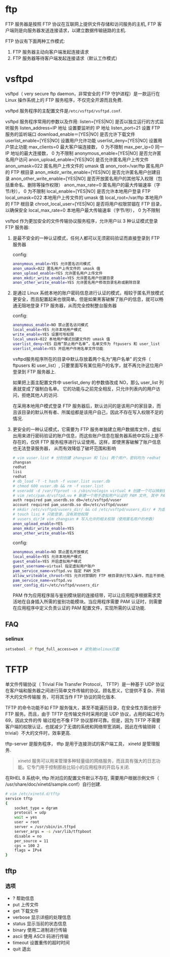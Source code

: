 # ftp
FTP 服务器是按照 FTP 协议在互联网上提供文件存储和访问服务的主机, FTP 客户端则是向服务器发送连接请求，以建立数据传输链路的主机.

FTP 协议有下面两种工作模式:
1. FTP 服务器主动向客户端发起连接请求
1. FTP 服务器等待客户端发起连接请求（默认工作模式）

# vsftpd
vsftpd（ very secure ftp daemon，非常安全的 FTP 守护进程）是一款运行在 Linux 操作系统上的 FTP 服务程序，不仅完全开源而且免费.

vsftpd 服务程序的主配置文件是`/etc/vsftpd/vsftpd.conf`.

vsftpd 服务程序常用的参数以及作用:
listen=[YES|NO] 是否以独立运行的方式监听服务
listen_address=IP 地址 设置要监听的 IP 地址
listen_port=21 设置 FTP 服务的监听端口
download_enable＝[YES|NO] 是否允许下载文件
userlist_enable=[YES|NO] 设置用户允许功能
userlist_deny=[YES|NO] 设置用户禁止功能
max_clients=0 最大客户端连接数， 0 为不限制
max_per_ip=0 同一 IP 地址的最大连接数， 0 为不限制
anonymous_enable=[YES|NO] 是否允许匿名用户访问
anon_upload_enable=[YES|NO] 是否允许匿名用户上传文件
anon_umask=022 匿名用户上传文件的 umask 值
anon_root=/var/ftp 匿名用户的 FTP 根目录
anon_mkdir_write_enable=[YES|NO] 是否允许匿名用户创建目录
anon_other_write_enable=[YES|NO] 是否开放匿名用户的其他写入权限（包括重命名、删除等操作权限）
anon_max_rate=0 匿名用户的最大传输速率（字节/秒）， 0 为不限制
local_enable=[YES|NO] 是否允许本地用户登录 FTP
local_umask=022 本地用户上传文件的 umask 值
local_root=/var/ftp 本地用户的 FTP 根目录
chroot_local_user=[YES|NO] 是否将用户权限禁锢在 FTP 目录，以确保安全
local_max_rate=0 本地用户最大传输速率（字节/秒）， 0 为不限制

vsftpd 作为更加安全的文件传输协议服务程序，允许用户以 3 种认证模式登录 FTP 服务器:
1. 是最不安全的一种认证模式，任何人都可以无须密码验证而直接登录到 FTP 服务器

	config:
	```bash
	anonymous_enable=YES 允许匿名访问模式
	anon_umask=022 匿名用户上传文件的 umask 值
	anon_upload_enable=YES 允许匿名用户上传文件
	anon_mkdir_write_enable=YES 允许匿名用户创建目录
	anon_other_write_enable=YES 允许匿名用户修改目录名称或删除目录
	```
1. 是通过 Linux 系统本地的账户密码信息进行认证的模式，相较于匿名开放模式更安全，而且配置起来也很简单。但是如果黑客破解了账户的信息，就可以畅通无阻地登录 FTP 服务器，从而完全控制整台服务器

	config:
	```bash
	anonymous_enable=NO 禁止匿名访问模式
	local_enable=YES 允许本地用户模式
	write_enable=YES 设置可写权限
	local_umask=022 本地用户模式创建文件的 umask 值
	userlist_deny=YES 启用“禁止用户名单”，名单文件为 ftpusers 和 user_list
	userlist_enable=YES 开启用户作用名单文件功能
	```

	vsftpd服务程序所在的目录中默认存放着两个名为“用户名单” 的文件（ ftpusers 和 user_list）, 只要里面写有某位用户的名字，就不再允许这位用户登录到 FTP 服务器上.

	如果把上面主配置文件中 userlist_deny 的参数值改成 NO，那么 user_list 列表就变成了强制白名单。 它的功能与之前完全相反，只允许列表内的用户访问，拒绝其他人的访问.

	在采用本地用户模式登录 FTP 服务器后，默认访问的是该用户的家目录，而且该目录的默认所有者、所属组都是该用户自己，因此不存在写入权限不足的情况.
1. 更安全的一种认证模式，它需要为 FTP 服务单独建立用户数据库文件，虚拟出用来进行密码验证的账户信息，而这些账户信息在服务器系统中实际上是不存在的，仅供 FTP 服务程序进行认证使用。这样，即使黑客破解了账户信息也无法登录服务器， 从而有效降低了破坏范围和影响

	```bash
	# vim vuser.list # 分别创建 zhangsan 和 lisi 两个用户，密码均为 redhat
	zhangsan
	redhat
	lisi
	redhat
	# db_load -T -t hash -f vuser.list vuser.db
	# chmod 600 vuser.db && rm -f vuser.list
	# useradd -d /var/ftproot -s /sbin/nologin virtual # 创建一个可以映射到虚拟用户的系统本地用户
	# vim /etc/pam.d/vsftpd.vu # 新建一个用于虚拟用户认证的 PAM 文件, 其中 PAM 文件内的“db=” 参数为使用db_load 命令生成的账户密码数据库文件的路径，但不用写数据库文件的后缀
	auth required pam_userdb.so db=/etc/vsftpd/vuser
	account required pam_userdb.so db=/etc/vsftpd/vuser
	# mkdir /etc/vsftpd/vusers_dir/ && cd /etc/vsftpd/vusers_dir/ # 为虚拟用户设置不同的权限
	# touch lisi # 只能登录，没有其他权限
	# vusers_dir]# vim zhangsan # 写入允许的相关权限（使用匿名用户的参数）
	anon_upload_enable=YES
	anon_mkdir_write_enable=YES
	anon_other_write_enable=YES
	```

	config:
	```bash
	anonymous_enable=NO 禁止匿名开放模式
	local_enable=YES 允许本地用户模式
	guest_enable=YES 开启虚拟用户模式
	guest_username=virtual 指定虚拟用户账户
	pam_service_name=vsftpd.vu 指定 PAM 文件
	allow_writeable_chroot=YES 允许对禁锢的 FTP 根目录执行写入操作，而且不拒绝用户的登录请求
	pam_service_name=vsftpd.vu
	user_config_dir=/etc/vsftpd/vusers_dir
	```

	PAM 作为应用程序层与鉴别模块层的连接纽带，可以让应用程序根据需求灵活地在自身插入所需的鉴别功能模块。当应用程序需要 PAM 认证时，则需要在应用程序中定义负责认证的 PAM 配置文件，实现所需的认证功能.

## FAQ
### selinux
```bash
setsebool -P ftpd_full_access=on # 避免被selinux拦截
```

# TFTP
单文件传输协议（ Trivial File Transfer Protocol， TFTP）是一种基于 UDP 协议在客户端和服务器之间进行简单文件传输的协议。顾名思义，它提供不复杂、开销不大的文件传输服
务，可将其当作 FTP 协议的简化版本.

TFTP 的命令功能不如 FTP 服务强大，甚至不能遍历目录，在安全性方面也弱于 FTP 服务。而且，由于 TFTP 在传输文件时采用的是 UDP 协议，占用的端口号为 69，因此文件的传
输过程也不像 FTP 协议那样可靠。但是，因为 TFTP 不需要客户端的权限认证，也就减少了无谓的系统和网络带宽消耗，因此在传输琐碎（ trivial）不大的文件时，效率更高.

tftp-server 是服务程序， tftp 是用于连接测试的客户端工具， xinetd 是管理服务.

> xinetd 服务可以用来管理多种轻量级的网络服务，而且具有强大的日志功能。它专门用于控制那些比较小的应用程序的开启与关闭.

在RHEL 8 系统中, tftp 所对应的配置文件默认不存在, 需要用户根据示例文件（ /usr/share/doc/xinetd/sample.conf）自行创建.

```bash
# vim /etc/xinetd.d/tftp
service tftp
{
	socket_type = dgram
	protocol = udp
	wait = yes
	user = root
	server = /usr/sbin/in.tftpd
	server_args = -s /var/lib/tftpboot
	disable = no
	per_source = 11
	cps = 100 2
	flags = IPv4
}
```

## tftp
### 选项
- ? 帮助信息
- put 上传文件
- get 下载文件
- verbose 显示详细的处理信息
- status 显示当前的状态信息
- binary 使用二进制进行传输
- ascii 使用 ASCII 码进行传输
- timeout 设置重传的超时时间
- quit 退出
